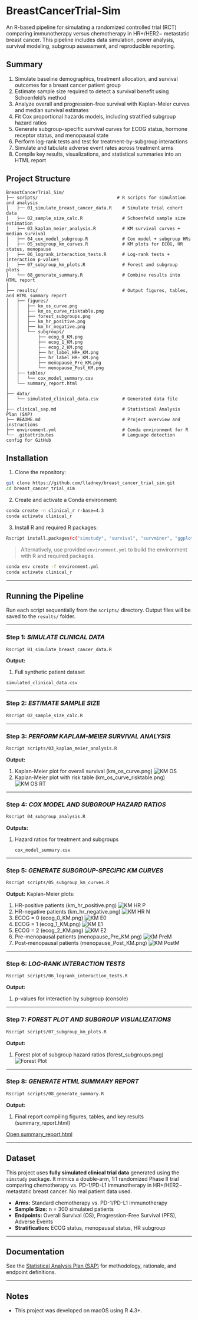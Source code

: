 # BreastCancerTrial-Sim  
An R-based pipeline for simulating a randomized controlled trial (RCT) comparing immunotherapy versus chemotherapy in HR+/HER2− metastatic breast cancer. This pipeline includes data simulation, power analysis, survival modeling, subgroup assessment, and reproducible reporting.

## Summary  
1. Simulate baseline demographics, treatment allocation, and survival outcomes for a breast cancer patient group 
2. Estimate sample size required to detect a survival benefit using Schoenfeld’s method  
3. Analyze overall and progression-free survival with Kaplan-Meier curves and median survival estimates  
4. Fit Cox proportional hazards models, including stratified subgroup hazard ratios  
5. Generate subgroup-specific survival curves for ECOG status, hormone receptor status, and menopausal state  
6. Perform log-rank tests and test for treatment-by-subgroup interactions  
7. Simulate and tabulate adverse event rates across treatment arms  
8. Compile key results, visualizations, and statistical summaries into an HTML report

## Project Structure  
```
BreastCancerTrial_Sim/
├── scripts/                              # R scripts for simulation and analysis
│   ├── 01_simulate_breast_cancer_data.R    # Simulate trial cohort data
│   ├── 02_sample_size_calc.R               # Schoenfeld sample size estimation
│   ├── 03_kaplan_meier_analysis.R          # KM survival curves + median survival
│   ├── 04_cox_model_subgroup.R             # Cox model + subgroup HRs
│   ├── 05_subgroup_km_curves.R             # KM plots for ECOG, HR status, menopause
│   ├── 06_logrank_interaction_tests.R      # Log-rank tests + interaction p-values
│   ├── 07_subgroup_km_plots.R              # Forest and subgroup plots
│   └── 08_generate_summary.R               # Combine results into HTML report
│
├── results/                                # Output figures, tables, and HTML summary report
│   ├── figures/
│   │   ├── km_os_curve.png
│   │   ├── km_os_curve_risktable.png
│   │   ├── forest_subgroups.png
│   │   ├── km_hr_positive.png
│   │   ├── km_hr_negative.png
│   │   └── subgroups/
│   │       ├── ecog_0_KM.png
│   │       ├── ecog_1_KM.png
│   │       ├── ecog_2_KM.png
│   │       ├── hr_label_HR+_KM.png
│   │       ├── hr_label_HR−_KM.png
│   │       ├── menopause_Pre_KM.png
│   │       └── menopause_Post_KM.png
│   ├── tables/
│   │   └── cox_model_summary.csv
│   └── summary_report.html
│
├── data/
│   └── simulated_clinical_data.csv         # Generated data file
│
├── clinical_sap.md                         # Statistical Analysis Plan (SAP)
├── README.md                               # Project overview and instructions
├── environment.yml                         # Conda environment for R
└── .gitattributes                          # Language detection config for GitHub
```

## Installation  

1. Clone the repository:
```bash
git clone https://github.com/lladney/breast_cancer_trial_sim.git
cd breast_cancer_trial_sim
```

2. Create and activate a Conda environment:
```bash
conda create -n clinical_r r-base=4.3
conda activate clinical_r
```

3. Install R and required R packages:
```bash
Rscript install.packages(c("simstudy", "survival", "survminer", "ggplot2", "gtsummary", "data.table"))
```

> Alternatively, use provided `environment.yml` to build the environment with R and required packages.
```bash
conda env create -f environment.yml
conda activate clinical_r
```
---

## Running the Pipeline

Run each script sequentially from the `scripts/` directory. 
Output files will be saved to the `results/` folder.

---

### Step 1:  *SIMULATE CLINICAL DATA*  
```bash
Rscript 01_simulate_breast_cancer_data.R
```
**Output:**   
1. Full synthetic patient dataset
  
  ```simulated_clinical_data.csv```

---

### Step 2:  *ESTIMATE SAMPLE SIZE*  
```bash
Rscript 02_sample_size_calc.R
```

---

### Step 3:  *PERFORM KAPLAM-MEIER SURVIVAL ANALYSIS*  
```bash
Rscript scripts/03_kaplan_meier_analysis.R
```
**Output:**  
1. Kaplan-Meier plot for overall survival (km_os_curve.png)
   ![KM OS](results/figures/km_os_curve.png)  
2. Kaplan-Meier plot with risk table (km_os_curve_risktable.png)
   ![KM OS RT](results/figures/km_os_curve_risktable.png)  

---

### Step 4:  *COX MODEL AND SUBGROUP HAZARD RATIOS*  
```bash
Rscript 04_subgroup_analysis.R
```
**Outputs:**  
1. Hazard ratios for treatment and subgroups

   ```cox_model_summary.csv```

---

### Step 5: *GENERATE SUBGROUP-SPECIFIC KM CURVES*
```bash
Rscript scripts/05_subgroup_km_curves.R
```
**Output:**
Kaplan-Meier plots:
1. HR-positive patients  (km_hr_positive.png)
   ![KM HR P](results/figures/km_hr_positive.png)
2. HR-negative patients  (km_hr_negative.png)
   ![KM HR N](results/figures/km_hr_negative.png)
3. ECOG = 0  (ecog_0_KM.png)
   ![KM E0](results/figures/subgroups/ecog_0_KM.png)
4. ECOG = 1  (ecog_1_KM.png)
   ![KM E1](results/figures/subgroups/ecog_1_KM.png)
5. ECOG = 2  (ecog_2_KM.png)
   ![KM E2](results/figures/subgroups/ecog_2_KM.png)
6. Pre-menopausal patients  (menopause_Pre_KM.png)
   ![KM PreM](results/figures/subgroups/menopause_Pre_KM.png)
7. Post-menopausal patients  (menopause_Post_KM.png)
   ![KM PostM](results/figures/subgroups/menopause_Post_KM.png)

---

### Step 6: *LOG-RANK INTERACTION TESTS*
```bash
Rscript scripts/06_logrank_interaction_tests.R
```

**Output:**  
1. p-values for interaction by subgroup (console) 

---

### Step 7: *FOREST PLOT AND SUBGROUP VISUALIZATIONS*
```bash
Rscript scripts/07_subgroup_km_plots.R
```

**Output:**  
1. Forest plot of subgroup hazard ratios  (forest_subgroups.png)
   ![Forest Plot](results/figures/forest_subgroups.png)

---

### Step 8: *GENERATE HTML SUMMARY REPORT*
```bash
Rscript scripts/08_generate_summary.R
```

**Output:**  
1. Final report compiling figures, tables, and key results (summary_report.html)
   
  [Open summary_report.html](results/summary_report.html)

---

## Dataset  

This project uses **fully simulated clinical trial data** generated using the `simstudy` package. It mimics a double-arm, 1:1 randomized Phase II trial comparing chemotherapy vs. PD-1/PD-L1 immunotherapy in HR+/HER2− metastatic breast cancer. No real patient data used.

- **Arms:** Standard chemotherapy vs. PD-1/PD-L1 immunotherapy  
- **Sample Size:** n = 300 simulated patients  
- **Endpoints:** Overall Survival (OS), Progression-Free Survival (PFS), Adverse Events  
- **Stratification:** ECOG status, menopausal status, HR subgroup  

---

## Documentation  

See the [Statistical Analysis Plan (SAP)](clinical_sap.md) for methodology, rationale, and endpoint definitions.

---

## Notes  
- This project was developed on macOS using R 4.3+.
